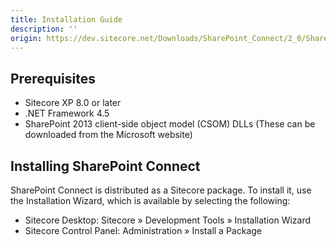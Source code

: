 ```yaml
---
title: Installation Guide
description: ''
origin: https://dev.sitecore.net/Downloads/SharePoint_Connect/2_0/SharePoint_Connect_2_1/Installation_Guide
---
```


## Prerequisites

-   Sitecore XP 8.0 or later
-   .NET Framework 4.5
-   SharePoint 2013 client-side object model (CSOM) DLLs (These can be downloaded from the Microsoft website)

## Installing SharePoint Connect

SharePoint Connect is distributed as a Sitecore package. To install it, use the Installation Wizard, which is available by selecting the following:

-   Sitecore Desktop: Sitecore » Development Tools » Installation Wizard
-   Sitecore Control Panel: Administration » Install a Package